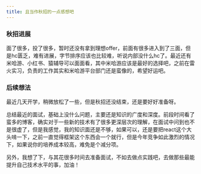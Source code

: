 ```yaml
---
title: 且当作秋招的一点感想吧
---
```


### 秋招进展

​	面了很多，投了很多，暂时还没有拿到理想offer，前面有很多进入到了三面，但是hc匮乏，难有进展，字节排序应该也比较难，听说内部没什么hc了。最近还有米哈游、小红书、猿辅导可以面面看，其中米哈游应该是最好的选择吧，之前在雷火实习，负责的工作其实和米哈游平台部门还是蛮像的，希望好运吧。

### 后续想法

​	最近几天开学，稍微放松了一些，但是秋招还没结束，还是要好好准备呀。

​	总结最近的面试，基础上没什么问题，主要还是知识的广度和深度。前段时间看了蛮多的博客，确实对于一些新的技术有了很多更深层次的理解，在面试中问到也不是很虚了，但是我感觉，我的知识面还是不够，如果可以，还是要把react这个大头啃一下，之前一直觉得框架这个东西会一个就行，但是今年竞争如此激烈的情况下，如果说你的培养成本较高，难免是个减分项。

​	另外，我想了下，与其花很多时间去准备面试，不如去做点实践吧，去做那些最能提升自己技术水平的事，加油！

